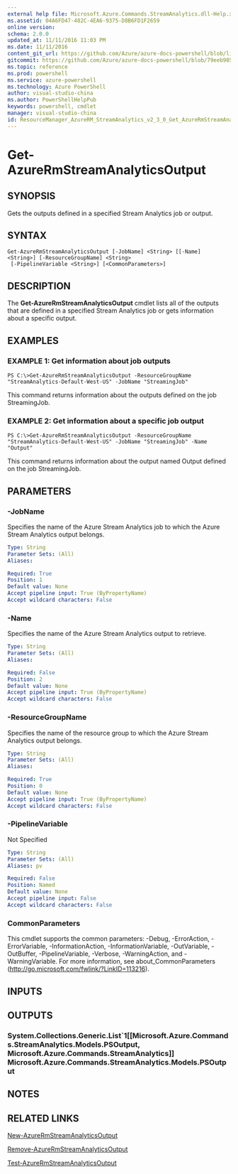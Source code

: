 ```yaml
---
external help file: Microsoft.Azure.Commands.StreamAnalytics.dll-Help.xml
ms.assetid: 04A6FD47-482C-4EA6-9375-D8B6FD1F2659
online version: 
schema: 2.0.0
updated_at: 11/11/2016 11:03 PM
ms.date: 11/11/2016
content_git_url: https://github.com/Azure/azure-docs-powershell/blob/live/azureps-cmdlets-docs/ResourceManager/AzureRM.StreamAnalytics/v2.3.0/Get-AzureRmStreamAnalyticsOutput.md
gitcommit: https://github.com/Azure/azure-docs-powershell/blob/79eeb985ea480979357fb4695832a0c3d29a48bf/azureps-cmdlets-docs/ResourceManager/AzureRM.StreamAnalytics/v2.3.0/Get-AzureRmStreamAnalyticsOutput.md
ms.topic: reference
ms.prod: powershell
ms.service: azure-powershell
ms.technology: Azure PowerShell
author: visual-studio-china
ms.author: PowerShellHelpPub
keywords: powershell, cmdlet
manager: visual-studio-china
id: ResourceManager_AzureRM_StreamAnalytics_v2_3_0_Get_AzureRmStreamAnalyticsOutput_md
---
```


# Get-AzureRmStreamAnalyticsOutput

## SYNOPSIS
Gets the outputs defined in a specified Stream Analytics job or output.

## SYNTAX

```
Get-AzureRmStreamAnalyticsOutput [-JobName] <String> [[-Name] <String>] [-ResourceGroupName] <String>
 [-PipelineVariable <String>] [<CommonParameters>]
```

## DESCRIPTION
The **Get-AzureRmStreamAnalyticsOutput** cmdlet lists all of the outputs that are defined in a specified Stream Analytics job or gets information about a specific output.

## EXAMPLES

### EXAMPLE 1: Get information about job outputs
```
PS C:\>Get-AzureRmStreamAnalyticsOutput -ResourceGroupName "StreamAnalytics-Default-West-US" -JobName "StreamingJob"
```

This command returns information about the outputs defined on the job StreamingJob.

### EXAMPLE 2: Get information about a specific job output
```
PS C:\>Get-AzureRmStreamAnalyticsOutput -ResourceGroupName "StreamAnalytics-Default-West-US" -JobName "StreamingJob" -Name "Output"
```

This command returns information about the output named Output defined on the job StreamingJob.

## PARAMETERS

### -JobName
Specifies the name of the Azure Stream Analytics job to which the Azure Stream Analytics output belongs.

```yaml
Type: String
Parameter Sets: (All)
Aliases: 

Required: True
Position: 1
Default value: None
Accept pipeline input: True (ByPropertyName)
Accept wildcard characters: False
```

### -Name
Specifies the name of the Azure Stream Analytics output to retrieve.

```yaml
Type: String
Parameter Sets: (All)
Aliases: 

Required: False
Position: 2
Default value: None
Accept pipeline input: True (ByPropertyName)
Accept wildcard characters: False
```

### -ResourceGroupName
Specifies the name of the resource group to which the Azure Stream Analytics output belongs.

```yaml
Type: String
Parameter Sets: (All)
Aliases: 

Required: True
Position: 0
Default value: None
Accept pipeline input: True (ByPropertyName)
Accept wildcard characters: False
```

### -PipelineVariable
Not Specified

```yaml
Type: String
Parameter Sets: (All)
Aliases: pv

Required: False
Position: Named
Default value: None
Accept pipeline input: False
Accept wildcard characters: False
```

### CommonParameters
This cmdlet supports the common parameters: -Debug, -ErrorAction, -ErrorVariable, -InformationAction, -InformationVariable, -OutVariable, -OutBuffer, -PipelineVariable, -Verbose, -WarningAction, and -WarningVariable. For more information, see about_CommonParameters (http://go.microsoft.com/fwlink/?LinkID=113216).

## INPUTS

## OUTPUTS

### System.Collections.Generic.List`1[[Microsoft.Azure.Commands.StreamAnalytics.Models.PSOutput, Microsoft.Azure.Commands.StreamAnalytics]]            Microsoft.Azure.Commands.StreamAnalytics.Models.PSOutput

## NOTES

## RELATED LINKS

[New-AzureRmStreamAnalyticsOutput](xref:ResourceManager/AzureRM.StreamAnalytics/v2.3.0/New-AzureRmStreamAnalyticsOutput.md)

[Remove-AzureRmStreamAnalyticsOutput](xref:ResourceManager/AzureRM.StreamAnalytics/v2.3.0/Remove-AzureRmStreamAnalyticsOutput.md)

[Test-AzureRmStreamAnalyticsOutput](xref:ResourceManager/AzureRM.StreamAnalytics/v2.3.0/Test-AzureRmStreamAnalyticsOutput.md)


